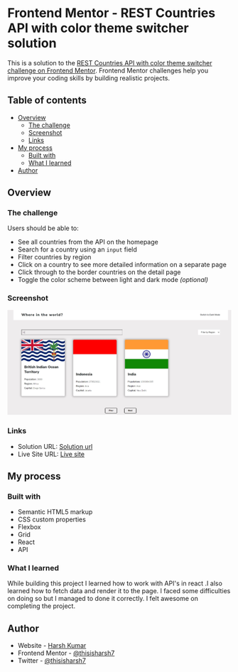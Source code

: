 # Frontend Mentor - REST Countries API with color theme switcher solution

This is a solution to the [REST Countries API with color theme switcher challenge on Frontend Mentor](https://www.frontendmentor.io/challenges/rest-countries-api-with-color-theme-switcher-5cacc469fec04111f7b848ca). Frontend Mentor challenges help you improve your coding skills by building realistic projects. 

## Table of contents

- [Overview](#overview)
  - [The challenge](#the-challenge)
  - [Screenshot](#screenshot)
  - [Links](#links)
- [My process](#my-process)
  - [Built with](#built-with)
  - [What I learned](#what-i-learned)
- [Author](#author)

## Overview

### The challenge

Users should be able to:

- See all countries from the API on the homepage
- Search for a country using an `input` field
- Filter countries by region
- Click on a country to see more detailed information on a separate page
- Click through to the border countries on the detail page
- Toggle the color scheme between light and dark mode *(optional)*

### Screenshot

![](./screenshot40.jpg)

### Links

- Solution URL: [Solution url](https://www.frontendmentor.io/solutions/restcountriesapibuildwithreact-tHu4m8zuxn)
- Live Site URL: [Live site](https://spectacular-lolly-481d06.netlify.app/)

## My process

### Built with

- Semantic HTML5 markup
- CSS custom properties
- Flexbox
- Grid
- React
- API

### What I learned

While building this project I learned how to work with API's in react .I also learned how to fetch data and render it to the page. I faced some difficulties on doing so but I managed to done it correctly. I felt awesome on completing the project.

## Author

- Website - [Harsh Kumar](https://github.com/thisisharsh7)
- Frontend Mentor - [@thisisharsh7](https://www.frontendmentor.io/profile/thisisharsh7)
- Twitter - [@thisisharsh7](https://www.twitter.com/thisisharsh7)

